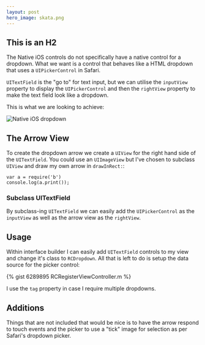 ```yaml
---
layout: post
hero_image: skata.png
---
```




## This is an H2

The Native iOS controls do not specifically have a native control for a dropdown. What we want is a control that behaves like a HTML dropdown that uses a `UIPickerControl` in Safari.

`UITextField` is the "go to" for text input, but we can utilise the `inputView` property to display the `UIPickerControl` and then the `rightView` property to make the text field look like a dropdown.

 This is what we are looking to achieve:

![Native iOS dropdown]({{site.url}}/images/dropdown.jpg)

## The Arrow View

To create the dropdown arrow we create a `UIView` for the right hand side of the `UITextField`. You could use an `UIImageView` but I've chosen to subclass `UIView` and draw my own arrow in `drawInRect:`:

```
var a = require('b')
console.log(a.print());
```

### Subclass UITextField

By subclass-ing `UITextField` we can easily add the `UIPickerControl` as the  `inputView` as well as the arrow view as the `rightView`.


## Usage

Within interface builder I can easily add `UITextField` controls to my view and change it's class to `RCDropdown`. All that is left to do is setup the data source for the picker control:

{% gist 6289895 RCRegisterViewController.m %}

I use the `tag` property in case I require multiple dropdowns.

## Additions

Things that are not included that would be nice is to have the arrow respond to touch events and the picker to use a "tick" image for selection as per Safari's dropdown picker.
